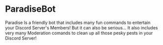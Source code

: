 # ParadiseBot
Paradise Is a friendly bot that includes many fun commands to entertain your Discord Server's Members! But it can also be serious... It also includes very many Moderation comands to clean up all those pesky pests in your Discord Server!

